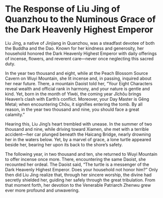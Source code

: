 # The Response of Liu Jing of Quanzhou to the Numinous Grace of the Dark Heavenly Highest Emperor

Liu Jing, a native of Jinjiang in Quanzhou, was a steadfast devotee of both the Buddha and the Dao. Known for her kindness and generosity, her household honored the Dark Heavenly Highest Emperor with daily offerings of incense, flowers, and reverent care—never once neglecting this sacred duty.

In the year two thousand and eight, while at the Peach Blossom Source Cavern on Wuyi Mountain, she lit incense and, in passing, inquired about her near future. There, a mountain Daoist told her, “Your Eight Characters reveal wealth and official rank in harmony, and your nature is gentle and kind. Yet, born in the month of Yǐwèi, the coming year Jǐchǒu brings Heaven’s clash with Earth’s conflict. Moreover, your Day Master is Gēng Metal; when encountering Chǒu, it signifies entering the tomb. By all reason, in the year two thousand and nine, you should face a great calamity.”

Hearing this, Liu Jing’s heart trembled with unease. In the summer of two thousand and nine, while driving toward Xiamen, she met with a terrible accident—her car plunged beneath the Haicang Bridge, nearly drowning her in the waters below. Yet, by a marvel of grace, a lone turtle appeared beside her, bearing her upon its back to the shore’s safety.

The following year, in two thousand and ten, she returned to Wuyi Mountain to offer incense once more. There, encountering the same Daoist, she recounted her ordeal. The Daoist said, “The turtle is a messenger of the Dark Heavenly Highest Emperor. Does your household not honor him?” Only then did Liu Jing realize that, through her sincere worship, the divine had secretly shielded her, guiding her safely through the great tribulation. From that moment forth, her devotion to the Venerable Patriarch Zhenwu grew ever more profound and unwavering.